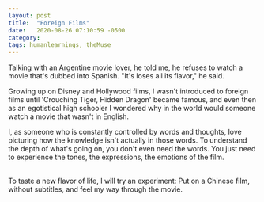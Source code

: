 ```yaml
---
layout: post
title:  "Foreign Films"
date:   2020-08-26 07:10:59 -0500
category: 
tags: humanlearnings, theMuse
---
```


Talking with an Argentine movie lover, he told me, he refuses to watch a movie that's dubbed into Spanish. "It's loses all its flavor," he said.

Growing up on Disney and Hollywood films, I wasn't introduced to foreign films until 'Crouching Tiger, Hidden Dragon' became famous, and even then as an egotistical high schooler I wondered why in the world would someone watch a movie that wasn't in English. 

I, as someone who is constantly controlled by words and thoughts, love picturing how the knowledge isn't actually in those words. To understand the depth of what's going on, you don't even need the words. You just need to experience the tones, the expressions, the emotions of the film. 

<br>
To taste a new flavor of life, I will try an experiment: Put on a Chinese film, without subtitles, and feel my way through the movie.